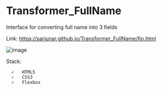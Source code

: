 # Transformer_FullName

Interface for converting full name into 3 fields

Link: https://sariunar.github.io/Transformer_FullName/fio.html

![image](https://user-images.githubusercontent.com/90380387/219076252-d7329343-9422-473b-b15b-5845c54c5549.png)

Stack:

      ✓   HTML5
      ✓   CSS3
      ✓   Flexbox
